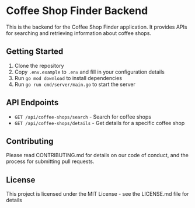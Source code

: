 # Coffee Shop Finder Backend

This is the backend for the Coffee Shop Finder application. It provides APIs for searching and retrieving information about coffee shops.

## Getting Started

1. Clone the repository
2. Copy `.env.example` to `.env` and fill in your configuration details
3. Run `go mod download` to install dependencies
4. Run `go run cmd/server/main.go` to start the server

## API Endpoints

- `GET /api/coffee-shops/search` - Search for coffee shops
- `GET /api/coffee-shops/details` - Get details for a specific coffee shop

## Contributing

Please read CONTRIBUTING.md for details on our code of conduct, and the process for submitting pull requests.

## License

This project is licensed under the MIT License - see the LICENSE.md file for details